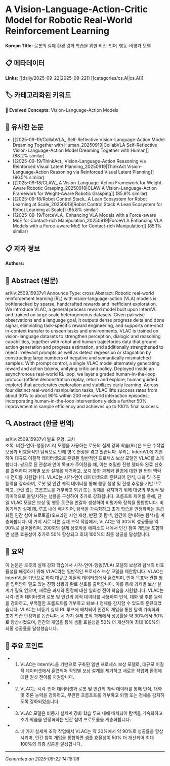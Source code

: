 # A Vision-Language-Action-Critic Model for Robotic Real-World Reinforcement Learning

**Korean Title:** 로봇의 실제 환경 강화 학습을 위한 비전-언어-행동-비평가 모델

## 📋 메타데이터

**Links**: [[daily/2025-09-22|2025-09-22]] [[categories/cs.AI|cs.AI]]

## 🏷️ 카테고리화된 키워드
**🚀 Evolved Concepts**: Vision-Language-Action Models

## 🔗 유사한 논문
- [[2025-09-19/CollabVLA_ Self-Reflective Vision-Language-Action Model Dreaming Together with Human_20250919|CollabVLA Self-Reflective Vision-Language-Action Model Dreaming Together with Human]] (88.2% similar)
- [[2025-09-19/ThinkAct_ Vision-Language-Action Reasoning via Reinforced Visual Latent Planning_20250919|ThinkAct Vision-Language-Action Reasoning via Reinforced Visual Latent Planning]] (86.5% similar)
- [[2025-09-18/CLAW_ A Vision-Language-Action Framework for Weight-Aware Robotic Grasping_20250918|CLAW A Vision-Language-Action Framework for Weight-Aware Robotic Grasping]] (85.9% similar)
- [[2025-09-18/Robot Control Stack_ A Lean Ecosystem for Robot Learning at Scale_20250918|Robot Control Stack A Lean Ecosystem for Robot Learning at Scale]] (85.8% similar)
- [[2025-09-19/ForceVLA_ Enhancing VLA Models with a Force-aware MoE for Contact-rich Manipulation_20250919|ForceVLA Enhancing VLA Models with a Force-aware MoE for Contact-rich Manipulation]] (85.1% similar)

## 📋 저자 정보

**Authors:** 

## 📄 Abstract (원문)

arXiv:2509.15937v1 Announce Type: cross 
Abstract: Robotic real-world reinforcement learning (RL) with vision-language-action (VLA) models is bottlenecked by sparse, handcrafted rewards and inefficient exploration. We introduce VLAC, a general process reward model built upon InternVL and trained on large scale heterogeneous datasets. Given pairwise observations and a language goal, it outputs dense progress delta and done signal, eliminating task-specific reward engineering, and supports one-shot in-context transfer to unseen tasks and environments. VLAC is trained on vision-language datasets to strengthen perception, dialogic and reasoning capabilities, together with robot and human trajectories data that ground action generation and progress estimation, and additionally strengthened to reject irrelevant prompts as well as detect regression or stagnation by constructing large numbers of negative and semantically mismatched samples. With prompt control, a single VLAC model alternately generating reward and action tokens, unifying critic and policy. Deployed inside an asynchronous real-world RL loop, we layer a graded human-in-the-loop protocol (offline demonstration replay, return and explore, human guided explore) that accelerates exploration and stabilizes early learning. Across four distinct real-world manipulation tasks, VLAC lifts success rates from about 30\% to about 90\% within 200 real-world interaction episodes; incorporating human-in-the-loop interventions yields a further 50% improvement in sample efficiency and achieves up to 100% final success.

## 🔍 Abstract (한글 번역)

arXiv:2509.15937v1 발표 유형: 교차  
초록: 비전-언어-행동(VLA) 모델을 사용하는 로봇의 실제 강화 학습(RL)은 드문 수작업 보상과 비효율적인 탐색으로 인해 병목 현상을 겪고 있습니다. 우리는 InternVL에 기반하여 대규모 이질적 데이터셋으로 훈련된 일반적인 프로세스 보상 모델인 VLAC를 소개합니다. 쌍으로 된 관찰과 언어 목표가 주어졌을 때, 이는 조밀한 진행 델타와 완료 신호를 출력하여 과제별 보상 설계를 제거하고, 보지 못한 과제와 환경에 대한 한 번의 맥락 내 전이를 지원합니다. VLAC는 시각-언어 데이터셋으로 훈련되어 인식, 대화 및 추론 능력을 강화하며, 로봇 및 인간 궤적 데이터를 통해 행동 생성 및 진행 추정을 기반으로 하고, 관련 없는 프롬프트를 거부하고 회귀 또는 정체를 감지하기 위해 대량의 부정적 및 의미적으로 불일치하는 샘플을 구성하여 추가로 강화됩니다. 프롬프트 제어를 통해, 단일 VLAC 모델은 보상 및 행동 토큰을 번갈아 생성하여 비평가와 정책을 통합합니다. 비동기적인 실제 RL 루프 내에 배치되어, 탐색을 가속화하고 초기 학습을 안정화하는 등급화된 인간 참여 프로토콜(오프라인 시연 재생, 반환 및 탐색, 인간이 안내하는 탐색)을 계층화합니다. 네 가지 서로 다른 실제 조작 작업에서, VLAC는 약 30%의 성공률을 약 90%로 끌어올리며, 200회의 실제 상호작용 에피소드 내에서 인간 참여 개입을 포함하면 샘플 효율성이 추가로 50% 향상되고 최대 100%의 최종 성공을 달성합니다.

## 📝 요약

이 논문은 로봇의 실제 강화 학습에서 시각-언어-행동(VLA) 모델의 보상과 탐색의 비효율성을 해결하기 위해 VLAC라는 일반적인 프로세스 보상 모델을 제안합니다. VLAC는 InternVL을 기반으로 하여 대규모 이질적 데이터셋에서 훈련되며, 언어 목표와 관찰 쌍을 입력받아 밀도 있는 진행 상황과 완료 신호를 출력합니다. 이를 통해 과제별 보상 설계가 필요 없으며, 새로운 과제와 환경에 대한 일회성 전이 학습을 지원합니다. VLAC는 시각-언어 데이터셋과 로봇 및 인간의 궤적 데이터를 사용하여 인식, 대화 및 추론 능력을 강화하고, 부적절한 프롬프트를 거부하고 퇴보나 정체를 감지할 수 있도록 훈련되었습니다. VLAC는 비동기 실제 RL 루프에 배치되어 인간의 개입을 통한 탐색 가속화와 초기 학습 안정화를 돕습니다. 네 가지 실제 조작 과제에서 성공률을 약 30%에서 90%로 향상시켰으며, 인간의 개입을 통해 샘플 효율성을 50% 더 개선하여 최대 100%의 최종 성공률을 달성했습니다.

## 🎯 주요 포인트

- 1. VLAC는 InternVL을 기반으로 구축된 일반 프로세스 보상 모델로, 대규모 이질적 데이터셋에서 훈련되어 작업별 보상 설계를 제거하고 새로운 작업과 환경에 대한 원샷 전이를 지원합니다.

- 2. VLAC는 시각-언어 데이터셋과 로봇 및 인간의 궤적 데이터를 통해 인식, 대화 및 추론 능력을 강화하고, 무관한 프롬프트를 거부하고 퇴행 또는 정체를 감지하도록 강화되었습니다.

- 3. VLAC 모델은 비동기 실세계 강화 학습 루프 내에 배치되어 탐색을 가속화하고 초기 학습을 안정화하는 인간 참여 프로토콜을 계층화합니다.

- 4. 네 가지 실세계 조작 작업에서 VLAC는 약 30%에서 약 90%로 성공률을 향상시키며, 인간 참여 개입을 통합하면 샘플 효율성이 50% 더 개선되어 최대 100%의 최종 성공을 달성합니다.

---

*Generated on 2025-09-22 14:18:08*
